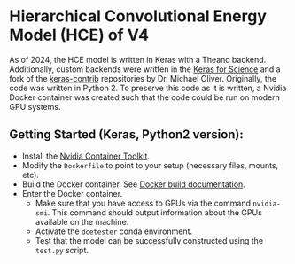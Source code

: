 # Hierarchical Convolutional Energy Model (HCE) of V4


As of 2024, the HCE model is written in Keras with a Theano backend. Additionally, custom backends were written in the [Keras for Science](https://github.com/the-moliver/kfs) and a fork of the [keras-contrib](https://github.com/the-moliver/keras-contrib) repositories by Dr. Michael Oliver. Originally, the code was written in Python 2. To preserve this code as it is written, a Nvidia Docker container was created such that the code could be run on modern GPU systems. 

Getting Started (Keras, Python2 version):
-------------------
- Install the [Nvidia Container Toolkit](https://github.com/NVIDIA/nvidia-container-toolkit).
- Modify the `Dockerfile` to point to your setup (necessary files, mounts, etc).
- Build the Docker container. See [Docker build documentation](https://docs.docker.com/reference/cli/docker/image/build/).
- Enter the Docker container.
  - Make sure that you have access to GPUs via the command `nvidia-smi`. This command should output information about the GPUs available on the machine.
  - Activate the `dcetester` conda environment.
  - Test that the model can be successfully constructed using the `test.py` script.
